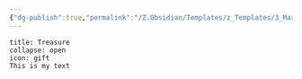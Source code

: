 ```yaml
---
{"dg-publish":true,"permalink":"/Z.Obsidian/Templates/z_Templates/3_Markdown/Call Out Boxes (Admonition)/Call Out - Treasure/"}
---
```


```ad-tip
title: Treasure
collapse: open
icon: gift
This is my text
```